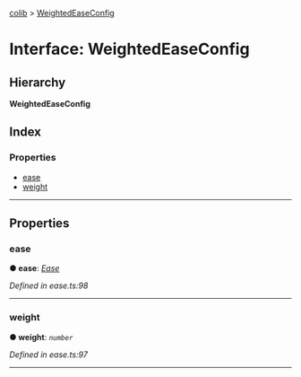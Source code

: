 [colib](../README.md) > [WeightedEaseConfig](../interfaces/weightedeaseconfig.md)

# Interface: WeightedEaseConfig

## Hierarchy

**WeightedEaseConfig**

## Index

### Properties

- [ease](weightedeaseconfig.md#markdown-header-ease)
- [weight](weightedeaseconfig.md#markdown-header-weight)

---

## Properties

### ease

**● ease**: _[Ease](../#markdown-header-Ease)_

_Defined in ease.ts:98_

---

### weight

**● weight**: _`number`_

_Defined in ease.ts:97_

---
